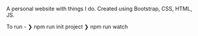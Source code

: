 A personal website with things I do. Created using Bootstrap, CSS, HTML, JS.

To run - 
  ❯ npm run init project
  ❯ npm run watch
